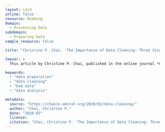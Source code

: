 ```yaml
---
layout: card
inline: false
resource: Reading
domain:
  - Processing Data
subdomain:
  - Preparing Data
sample_resource: false

title: "Christine P. Chai, 'The Importance of Data Cleaning: Three Visualization Examples'"

teaser: >
  This article by Christine P. Chai, published in the online journal *CHANCE* by the American Statistical Association, establishes the importance of data preparation by providing examples of how inadequate data preparation can dramatically impact analysis.  Making sure your data is sound, representative, and in a format susceptible to analysis, is vital to both descriptive and inferential statistics.  The case studies Chai introduces demonstrate why data inspection and preparation is such an important part of the data science life cycle.

keywords:
  - "data preparation"
  - "data cleaning"
  - "bad data"
  - "data analysis"

metadata:
  source: "https://chance.amstat.org/2020/02/data-cleaning/"
  author: "Chai, Christine P."
  date: "2020-02"
  license:
  citation: "Chai, Christine P. 'The Importance of Data Cleaning: Three Visualization Examples.' _CHANCE_, American Statistical Association, Feb. 2020, https://chance.amstat.org/2020/02/data-cleaning/. Accessed 31 July 2024."
---
```


